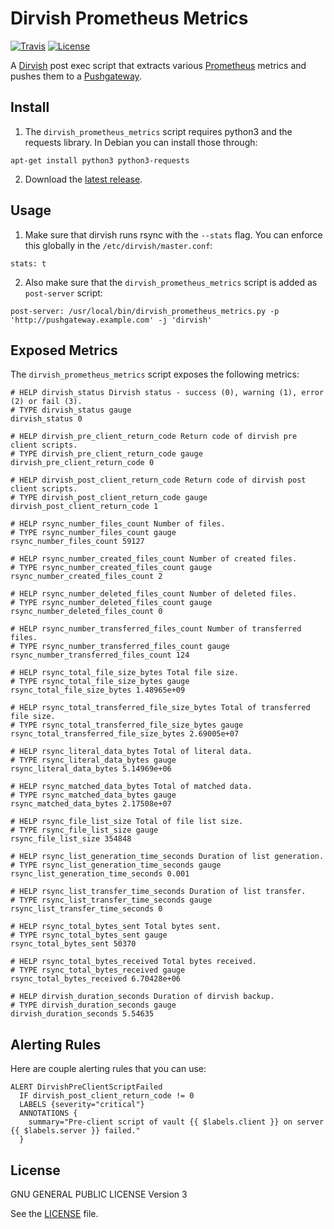 Dirvish Prometheus Metrics
==========================
[![Travis](https://img.shields.io/travis/winpat/dirvish_prometheus_metrics.svg?style=flat-square)](https://travis-ci.org/adfinis-sygroup/vault-client)
[![License](https://img.shields.io/github/license/winpat/dirvish_prometheus_metrics.svg?style=flat-square)](LICENSE)

A [Dirvish](http://dirvish.org) post exec script that extracts various [Prometheus](https://prometheus.io) metrics and pushes them to a [Pushgateway](https://github.com/prometheus/pushgateway).

Install
-------
1. The `dirvish_prometheus_metrics` script requires python3 and the requests library. In Debian you can
install those through:
```
apt-get install python3 python3-requests
```
2. Download the [latest release](https://github.com/winpat/dirvish_prometheus_metrics/releases).

Usage
-----
1. Make sure that dirvish runs rsync with the `--stats` flag. You can enforce this globally in the
   `/etc/dirvish/master.conf`:

```
stats: t
```
2. Also make sure that the `dirvish_prometheus_metrics` script is added as `post-server` script:
```
post-server: /usr/local/bin/dirvish_prometheus_metrics.py -p 'http://pushgateway.example.com' -j 'dirvish'
```

Exposed Metrics
---------------
The `dirvish_prometheus_metrics` script exposes the following metrics:

``` promql
# HELP dirvish_status Dirvish status - success (0), warning (1), error (2) or fail (3).
# TYPE dirvish_status gauge
dirvish_status 0

# HELP dirvish_pre_client_return_code Return code of dirvish pre client scripts.
# TYPE dirvish_pre_client_return_code gauge
dirvish_pre_client_return_code 0

# HELP dirvish_post_client_return_code Return code of dirvish post client scripts.
# TYPE dirvish_post_client_return_code gauge
dirvish_post_client_return_code 1

# HELP rsync_number_files_count Number of files.
# TYPE rsync_number_files_count gauge
rsync_number_files_count 59127

# HELP rsync_number_created_files_count Number of created files.
# TYPE rsync_number_created_files_count gauge
rsync_number_created_files_count 2

# HELP rsync_number_deleted_files_count Number of deleted files.
# TYPE rsync_number_deleted_files_count gauge
rsync_number_deleted_files_count 0

# HELP rsync_number_transferred_files_count Number of transferred files.
# TYPE rsync_number_transferred_files_count gauge
rsync_number_transferred_files_count 124

# HELP rsync_total_file_size_bytes Total file size.
# TYPE rsync_total_file_size_bytes gauge
rsync_total_file_size_bytes 1.48965e+09

# HELP rsync_total_transferred_file_size_bytes Total of transferred file size.
# TYPE rsync_total_transferred_file_size_bytes gauge
rsync_total_transferred_file_size_bytes 2.69005e+07

# HELP rsync_literal_data_bytes Total of literal data.
# TYPE rsync_literal_data_bytes gauge
rsync_literal_data_bytes 5.14969e+06

# HELP rsync_matched_data_bytes Total of matched data.
# TYPE rsync_matched_data_bytes gauge
rsync_matched_data_bytes 2.17508e+07

# HELP rsync_file_list_size Total of file list size.
# TYPE rsync_file_list_size gauge
rsync_file_list_size 354848

# HELP rsync_list_generation_time_seconds Duration of list generation.
# TYPE rsync_list_generation_time_seconds gauge
rsync_list_generation_time_seconds 0.001

# HELP rsync_list_transfer_time_seconds Duration of list transfer.
# TYPE rsync_list_transfer_time_seconds gauge
rsync_list_transfer_time_seconds 0

# HELP rsync_total_bytes_sent Total bytes sent.
# TYPE rsync_total_bytes_sent gauge
rsync_total_bytes_sent 50370

# HELP rsync_total_bytes_received Total bytes received.
# TYPE rsync_total_bytes_received gauge
rsync_total_bytes_received 6.70428e+06

# HELP dirvish_duration_seconds Duration of dirvish backup.
# TYPE dirvish_duration_seconds gauge
dirvish_duration_seconds 5.54635
```



Alerting Rules
--------------
Here are couple alerting rules that you can use:
``` promql
ALERT DirvishPreClientScriptFailed
  IF dirvish_post_client_return_code != 0
  LABELS {severity="critical"}
  ANNOTATIONS {
	summary="Pre-client script of vault {{ $labels.client }} on server {{ $labels.server }} failed."
  }
```

License
-------
GNU GENERAL PUBLIC LICENSE Version 3

See the	[LICENSE](LICENSE) file.
